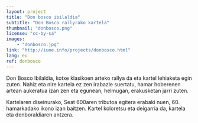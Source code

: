 ```yaml
---
layout: project
title: "Don bosco ibilaldia"
subtitle: "Don Bosco rallyrako kartela"
thumbnail: "donbosco.png"
license: "cc-by-sa"
images:
    - "donbosco.jpg"
link: "http://iune.info/projects/donbosco.html"
lang: eu
ref: donbosco
---
```


Don Bosco Ibilaldia, kotxe klasikoen arteko rallya da eta kartel lehiaketa egin zuten. Nahiz eta nire kartela ez zen
irabazle suertatu, hamar hoberenen artean aukeratua izan zen eta egunean, helmugan, erakusketan jarri zuten.

Kartelaren diseinurako, Seat 600aren tributoa egitera erabaki nuen, 60. hamarkadako ikono izan baitzen. Kartel koloretsu
eta deigarria da, kartela eta denboraldiaren antzera.

